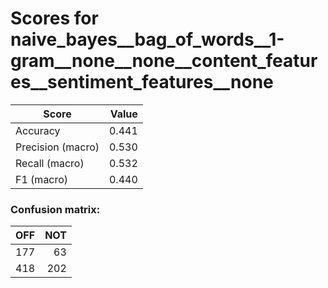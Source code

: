 # Scores for naive_bayes__bag_of_words__1-gram__none__none__content_features__sentiment_features__none
|      Score      |Value|
|-----------------|----:|
|Accuracy         |0.441|
|Precision (macro)|0.530|
|Recall (macro)   |0.532|
|F1 (macro)       |0.440|

### Confusion matrix:
|OFF|NOT|
|--:|--:|
|177| 63|
|418|202|
